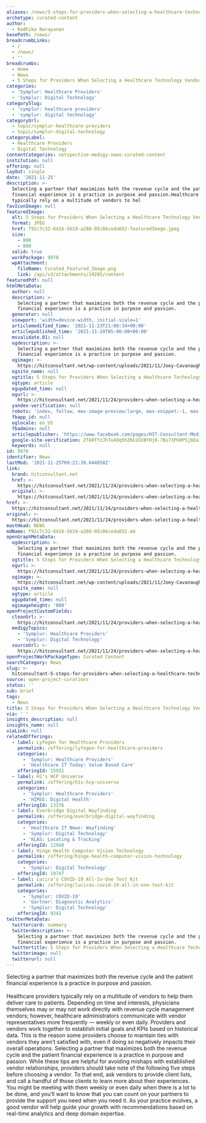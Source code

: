 ```yaml
---
aliases: /news/5-steps-for-providers-when-selecting-a-healthcare-technology-vendor
archetype: curated-content
author:
  - Radhika Narayanan
basePath: /news/
breadcrumbLinks:
  - /
  - /news/
  - ''
breadcrumbs:
  - Home
  - News
  - 5 Steps for Providers When Selecting a Healthcare Technology Vendor
categories:
  - 'Symplur: Healthcare Providers'
  - 'Symplur: Digital Technology'
categorySlug:
  - 'symplur: healthcare providers'
  - 'symplur: digital technology'
categoryUrl:
  - topic/symplur-healthcare-providers
  - topic/symplur-digital-technology
categoryLabel:
  - Healthcare Providers
  - Digital Technology
contentCategories: netspective-medigy-news-curated-content
institution: null
offering: null
layOut: single
date: '2021-11-25'
description: >-
  Selecting a partner that maximizes both the revenue cycle and the patient
  financial experience is a practice in purpose and passion.Healthcare providers
  typically rely on a multitude of vendors to hel
favIconImage: null
featuredImage:
  alt: 5 Steps for Providers When Selecting a Healthcare Technology Vendor
  format: JPEG
  href: f92c7c32-6416-5619-a288-05c86ceda652-featuredImage.jpeg
  size:
    - 800
    - 800
  valid: true
  workPackage: 9978
  wpAttachment:
    fileName: Curated_Featured_Image.png
    link: /api/v3/attachments/19285/content
featuredPdf: null
htmlMetaData:
  author: null
  description: >-
    Selecting a partner that maximizes both the revenue cycle and the patient
    financial experience is a practice in purpose and passion.
  generator: null
  viewport: 'width=device-width, initial-scale=1'
  articlemodified_time: '2021-11-23T21:00:34+00:00'
  articlepublished_time: '2021-11-24T05:00:00+00:00'
  msvalidate.01: null
  ogdescription: >-
    Selecting a partner that maximizes both the revenue cycle and the patient
    financial experience is a practice in purpose and passion.
  ogimage: >-
    https://hitconsultant.net/wp-content/uploads/2021/11/Joey-Cavanaugh-Zotec-Partners.png
  ogsite_name: null
  ogtitle: 5 Steps for Providers When Selecting a Healthcare Technology Vendor
  ogtype: article
  ogupdated_time: null
  ogurl: >-
    https://hitconsultant.net/2021/11/24/providers-when-selecting-a-healthcare-technology-vendor/
  yandex-verification: null
  robots: 'index, follow, max-image-preview:large, max-snippet:-1, max-video-preview:-1'
  fbapp_id: null
  oglocale: en_US
  fbadmins: null
  articlepublisher: 'https://www.facebook.com/pages/HIT-Consultant-Media/302199219847409'
  google-site-verification: ZfA9TYzJhTo4Qq5hZKk2GVBYHj0-7Bu73PO0P5jbDaI
  keywords: null
id: 9978
identifier: News
lastMod: '2021-11-25T09:21:30.644858Z'
link:
  brand: hitconsultant.net
  href: >-
    https://hitconsultant.net/2021/11/24/providers-when-selecting-a-healthcare-technology-vendor/#.YZ9SedDP1PY
  original: >-
    https://hitconsultant.net/2021/11/24/providers-when-selecting-a-healthcare-technology-vendor/#.YZ9SedDP1PY
href: >-
  https://hitconsultant.net/2021/11/24/providers-when-selecting-a-healthcare-technology-vendor/#.YZ9SedDP1PY
original: >-
  https://hitconsultant.net/2021/11/24/providers-when-selecting-a-healthcare-technology-vendor/#.YZ9SedDP1PY
mastHead: NEWS
mdName: f92c7c32-6416-5619-a288-05c86ceda652.md
openGraphMetaData:
  ogdescription: >-
    Selecting a partner that maximizes both the revenue cycle and the patient
    financial experience is a practice in purpose and passion.
  ogtitle: 5 Steps for Providers When Selecting a Healthcare Technology Vendor
  ogurl: >-
    https://hitconsultant.net/2021/11/24/providers-when-selecting-a-healthcare-technology-vendor/
  ogimage: >-
    https://hitconsultant.net/wp-content/uploads/2021/11/Joey-Cavanaugh-Zotec-Partners.png
  ogsite_name: null
  ogtype: article
  ogupdated_time: null
  ogimageheight: '800'
openProjectCustomFields:
  cleanUrl: >-
    https://hitconsultant.net/2021/11/24/providers-when-selecting-a-healthcare-technology-vendor/#.YZ9SedDP1PY
  medigyTopics:
    - 'Symplur: Healthcare Providers'
    - 'Symplur: Digital Technology'
  sourceUrl: >-
    https://hitconsultant.net/2021/11/24/providers-when-selecting-a-healthcare-technology-vendor/#.YZ9SedDP1PY
openProjectWorkPackageType: Curated Content
searchCategory: News
slug: >-
  hitconsultant-5-steps-for-providers-when-selecting-a-healthcare-technology-vendor
source: open-project-curations
status: ''
sub: brief
tags:
  - News
title: 5 Steps for Providers When Selecting a Healthcare Technology Vendor
via: ' '
insights_description: null
insights_name: null
viaLink: null
relatedOfferings:
  - label: Lyfegen for Healthcare Providers
    permalink: /offering/lyfegen-for-healthcare-providers
    categories:
      - 'Symplur: Healthcare Providers'
      - 'Healthcare IT Today: Value Based Care'
    offeringId: 15931
  - label: H1's HCP Universe
    permalink: /offering/h1s-hcp-universe
    categories:
      - 'Symplur: Healthcare Providers'
      - 'HIMSS: Digital Health'
    offeringId: 13376
  - label: Everbridge Digital Wayfinding
    permalink: /offering/everbridge-digital-wayfinding
    categories:
      - 'Healthcare IT News: Wayfinding'
      - 'Symplur: Digital Technology'
      - 'KLAS: Locating & Tracking'
    offeringId: 12948
  - label: Hinge Health Computer Vision Technology
    permalink: /offering/hinge-health-computer-vision-technology
    categories:
      - 'Symplur: Digital Technology'
    offeringId: 10747
  - label: Lucira's COVID-19 All-In-One Test Kit
    permalink: /offering/luciras-covid-19-all-in-one-test-kit
    categories:
      - 'Symplur: COVID-19'
      - 'Gartner: Diagnostic Analytics'
      - 'Symplur: Digital Technology'
    offeringId: 9241
twitterMetaData:
  twittercard: summary
  twitterdescription: >-
    Selecting a partner that maximizes both the revenue cycle and the patient
    financial experience is a practice in purpose and passion.
  twittertitle: 5 Steps for Providers When Selecting a Healthcare Technology Vendor
  twitterimage: null
  twitterurl: null
---
```

<p>Selecting a partner that maximizes both the revenue cycle and the patient financial experience is a practice in purpose and passion.<br><br>Healthcare providers typically rely on a multitude of vendors to help them deliver care to patients.
Depending on time and interests, physicians themselves may or may not work directly with revenue cycle management vendors; however, healthcare administrators communicate with vendor representatives more frequently — weekly or even daily.
Providers and vendors work together to establish initial goals and KPIs based on historical data.
This is the reason some providers choose to maintain ties with vendors they aren’t satisfied with, even if doing so negatively impacts their overall operations.
Selecting a partner that maximizes both the revenue cycle and the patient financial experience is a practice in purpose and passion.
While these tips are helpful for avoiding mishaps with established vendor relationships, providers should take note of the following five steps before choosing a vendor.
To that end, ask vendors to provide client lists, and call a handful of those clients to learn more about their experiences.
You might be meeting with them weekly or even daily when there is a lot to be done, and you’ll want to know that you can count on your partners to provide the support you need when you need it.
As your practice evolves, a good vendor will help guide your growth with recommendations based on real-time analytics and deep domain expertise.</p>